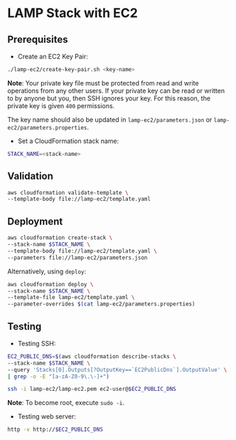 # LAMP Stack with EC2

## Prerequisites

* Create an EC2 Key Pair:

```bash
./lamp-ec2/create-key-pair.sh <key-name>
```

**Note**: Your private key file must be protected from read and write operations from any other users. If your private key can be read or written to by anyone but you, then SSH ignores your key. For this reason, the private key is given `400` permissions.

The key name should also be updated in `lamp-ec2/parameters.json` or `lamp-ec2/parameters.properties`.

* Set a CloudFormation stack name:

```bash
STACK_NAME=<stack-name>
```

## Validation

```bash
aws cloudformation validate-template \
--template-body file://lamp-ec2/template.yaml
```

## Deployment

```bash
aws cloudformation create-stack \
--stack-name $STACK_NAME \
--template-body file://lamp-ec2/template.yaml \
--parameters file://lamp-ec2/parameters.json
```

Alternatively, using `deploy`:

```bash
aws cloudformation deploy \
--stack-name $STACK_NAME \
--template-file lamp-ec2/template.yaml \
--parameter-overrides $(cat lamp-ec2/parameters.properties)
```

## Testing

* Testing SSH:

```bash
EC2_PUBLIC_DNS=$(aws cloudformation describe-stacks \
--stack-name $STACK_NAME \
--query 'Stacks[0].Outputs[?OutputKey==`EC2PublicDns`].OutputValue' \
| grep -o -E "[a-zA-Z0-9\.\-]+")
```

```bash
ssh -i lamp-ec2/lamp-ec2.pem ec2-user@$EC2_PUBLIC_DNS
```

**Note**: To become root, execute `sudo -i`.

* Testing web server:

```bash
http -v http://$EC2_PUBLIC_DNS
```

